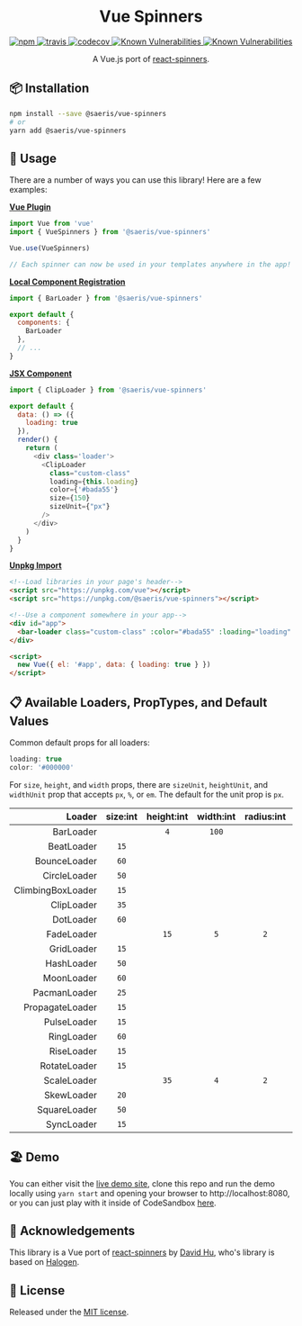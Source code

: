 <h1 align="center" style="text-align: center;">Vue Spinners</h1>
<p align="center">
  <a href="https://www.npmjs.org/package/@saeris/vue-spinners">
    <img src="https://img.shields.io/npm/v/@saeris/vue-spinners.svg?style=flat" alt="npm">
  </a>
  <a href="https://travis-ci.org/Saeris/vue-spinners">
    <img src="https://travis-ci.org/Saeris/vue-spinners.svg?branch=master" alt="travis">
  </a>
  <a href="https://codecov.io/gh/Saeris/vue-spinners">
    <img src="https://codecov.io/gh/Saeris/vue-spinners/branch/master/graph/badge.svg" alt="codecov"/>
  </a>
  <a href="https://snyk.io/test/github/Saeris/vue-spinners?targetFile=package.json">
    <img src="https://snyk.io/test/github/Saeris/vue-spinners/badge.svg?targetFile=package.json" alt="Known Vulnerabilities">
  </a>
  <a href="https://greenkeeper.io/">
    <img src="https://badges.greenkeeper.io/Saeris/vue-spinners.svg" alt="Known Vulnerabilities" alt="greenkeeper">
  </a>
</p>
<p align="center">A Vue.js port of <a href="https://github.com/davidhu2000/react-spinners">react-spinners</a>.</p>

## 📦 Installation

```bash
npm install --save @saeris/vue-spinners
# or
yarn add @saeris/vue-spinners
```

## 🔧 Usage

There are a number of ways you can use this library! Here are a few examples:

**[Vue Plugin](https://vuejs.org/v2/guide/plugins.html#Using-a-Plugin)**
```js
import Vue from 'vue'
import { VueSpinners } from '@saeris/vue-spinners'

Vue.use(VueSpinners)

// Each spinner can now be used in your templates anywhere in the app!
```

**[Local Component Registration](https://vuejs.org/v2/guide/components-registration.html#Local-Registration)**
```js
import { BarLoader } from '@saeris/vue-spinners'

export default {
  components: {
    BarLoader
  },
  // ...
}
```

**[JSX Component](https://vuejs.org/v2/guide/render-function.html#JSX)**

```js
import { ClipLoader } from '@saeris/vue-spinners'

export default {
  data: () => ({
    loading: true
  }),
  render() {
    return (
      <div class='loader'>
        <ClipLoader
          class="custom-class"
          loading={this.loading}
          color={'#bada55'}
          size={150}
          sizeUnit={"px"}
        />
      </div>
    )
  }
}
```

**[Unpkg Import](https://vuejs.org/v2/cookbook/packaging-sfc-for-npm.html#What-does-my-packaged-component-look-like)**
```html
<!--Load libraries in your page's header-->
<script src="https://unpkg.com/vue"></script>
<script src="https://unpkg.com/@saeris/vue-spinners"></script>

<!--Use a component somewhere in your app-->
<div id="app">
  <bar-loader class="custom-class" :color="#bada55" :loading="loading" :size="150" :sizeUnit="px"></bar-loader>
</div>

<script>
  new Vue({ el: '#app', data: { loading: true } })
</script>
```

## 📋 Available Loaders, PropTypes, and Default Values

Common default props for all loaders:

```js
loading: true
color: '#000000'
```

For `size`, `height`, and `width` props, there are `sizeUnit`, `heightUnit`, and `widthUnit` prop that accepts `px`, `%`, or `em`. The default for the unit prop is `px`.

Loader                  | size:int | height:int | width:int | radius:int | margin:str
-----------------------:|:--------:|:----------:|:---------:|:----------:|:---------:
BarLoader               |          | `4`        | `100`     |            |
BeatLoader              | `15`     |            |           |            | `2px`
BounceLoader            | `60`     |            |           |            |
CircleLoader            | `50`     |            |           |            |
ClimbingBoxLoader       | `15`     |            |           |            |
ClipLoader              | `35`     |            |           |            |
DotLoader               | `60`     |            |           |            | `2px`
FadeLoader              |          | `15`       | `5`       | `2`        | `2px`
GridLoader              | `15`     |            |           |            |
HashLoader              | `50`     |            |           |            | `2px`
MoonLoader              | `60`     |            |           |            | `2px`
PacmanLoader            | `25`     |            |           |            | `2px`
PropagateLoader         | `15`     |            |           |            |
PulseLoader             | `15`     |            |           |            | `2px`
RingLoader              | `60`     |            |           |            | `2px`
RiseLoader              | `15`     |            |           |            | `2px`
RotateLoader            | `15`     |            |           |            | `2px`
ScaleLoader             |          | `35`       | `4`       | `2`        | `2px`
SkewLoader              | `20`     |            |           |            |
SquareLoader            | `50`     |            |           |            |
SyncLoader              | `15`     |            |           |            | `2px`

## 🏖️ Demo

You can either visit the [live demo site](https://vue-spinners.saeris.io), clone this repo and run the demo locally using `yarn start` and opening your browser to http://localhost:8080, or you can just play with it inside of CodeSandbox [here](https://codesandbox.io/s/github/Saeris/vue-spinners/tree/master/example).


## 📣 Acknowledgements

This library is a Vue port of [react-spinners](https://github.com/davidhu2000/react-spinners) by [David Hu](https://github.com/davidhu2000), who's library is based on [Halogen](https://github.com/yuanyan/halogen).

## 🥂 License

Released under the [MIT license](https://github.com/Saeris/vue-spinners/blob/master/LICENSE.md).
